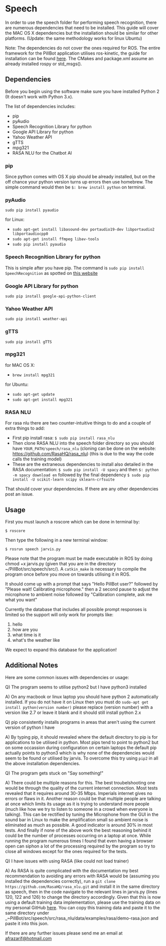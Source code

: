 
# Speech

In order to use the speech folder for performing speech recognition, there are numerous dependencies that need to be installed. This guide will cover the MAC OS X dependencies but the installation should be similar for other platforms. (Update: the same methodology works for linux Ubuntu)

Note: The dependencies do not cover the ones required for ROS. The entire framework for the PillBot application utilises ros-kinetic, the guide for installation can be found [here](http://wiki.ros.org/kinetic/Installation/Ubuntu). The CMakes and package.xml assume an already installed rospy or std\_msgs(). 

## Dependencies

Before you begin using the software make sure you have installed Python 2 (It doesn't work with Python 3.x).

The list of dependencies includes:

- pip
- pyAudio
- Speech Recognition Library for python
- Google API Library for python
- Yahoo Weather API
- gTTS
- mpg321
- RASA NLU for the Chatbot AI

### pip

Since python comes with OS X pip should be already installed, but on the off chance your python version turns up errors then use homebrew. The simple command would then be `$: brew install python` on terminal.

### pyAudio

`sudo pip install pyaudio`

for Linux:

- `sudo apt-get install libasound-dev portaudio19-dev libportaudio2 libportaudiocpp0`
- `sudo apt-get install ffmpeg libav-tools`
- `sudo pip install pyaudio`

### Speech Recognition Library for python

This is simple after you have pip. The command is `sudo pip install SpeechRecognition` as spotted on [this website](https://pythonprogramminglanguage.com/speech-recognition/)

### Google API Library for python

`sudo pip install google-api-python-client`

### Yahoo Weather API

`sudo pip install weather-api`

### gTTS

`sudo pip install gTTS`

### mpg321 

for MAC OS X:

- `brew install mpg321`

for Ubuntu: 

- `sudo apt-get update`
- `sudo apt-get install mpg321`

### RASA NLU

For rasa nlu there are two counter-intuitive things to do and a couple of extra things to add:

- First pip install rasa: `$ sudo pip install rasa_nlu`
- Then clone RASA NLU into the speech folder directory so you should have `YOUR_PATH/speech/rasa_nlu` (cloning can be done on the website: https://github.com/RasaHQ/rasa_nlu) (this is due to the way the code calls the training model) 
- These are the extraneous dependencies to install also detailed in the RASA documentation: `$ sudo pip install -U spacy` and then `$: python -m spacy download en` followed by the final dependency `$ sudo pip install -U scikit-learn scipy sklearn-crfsuite`

That should cover your dependencies. If there are any other dependencies post an issue. 

## Usage

First you must launch a roscore which can be done in terminal by:

`$ roscore `

Then type the following in a new terminal window:

`$ rosrun speech jarvis.py`

Please note that the program must be made executable in ROS by doing chmod +x jarvis.py (given that you are in the directory ~/PillBot/src/speech/src/). A `catkin_make` is necessary to compile the program once before you move on towards utilising it in ROS. 

It should come up with a prompt that says "Hello PillBot user?" followed by "Please wait! Calibrating microphone." then a 2 second pause to adjust the microphone to ambient noise followed by "Calibration complete, ask me what you want" 

Currently the database that includes all possible prompt responses is limited so the support will only work for prompts like:

1. hello
2. how are you
3. what time is it
4. what's the weather like

We expect to expand this database for the application! 

## Additional Notes

Here are some common issues with dependencies or usage:

Q) The program seems to utilise python2 but I have python3 installed

A) On any macbook or linux laptop you should have python 2 automatically installed. If you do not have it on Linux then you must do `sudo-apt get install python(version number)` please replace (version number) with a version like 2.7 or leave it blank and it should still install python 2.x

Q) pip consistently installs programs in areas that aren't using the current version of python I have

A) By typing pip, it should revealed where the default directory to pip is for applications to be utilised in python. Most pips tend to point to python2 but on some occassion during configuration on certain laptops the default pip actually points to python3 which is why none of the dependencies would seem to be found or utilised by jarvis. To overcome this try using `pip2` in all the above installation dependencies. 

Q) The program gets stuck on "Say something!"

A) There could be multiple reasons for this. The best troubelshooting one would be through the quality of the current internet connection. Most tests revealed that it requires around 30-35 Mbps. Imperials internet gives no errors or flaws in it. Another reason could be that multiple people are talking at once which limits its usage as it is trying to understand more people (much like how we try to listen to someone in a crowd when everyone is talking). This can be rectified by tuning the Microphone from the GUI in the sound bar in Linux to make the amplification small so ambient noise is eliminated as much as possible. A good indicator is around 30% in most tests. And finally if none of the above work the best reasoning behind it could be the number of processes occurring on a laptop at once. While running the program numerous times I found that even having a browser open can siphon a lot of the processing required by the program so try to close all windows except for the ones required for the tests.

Q) I have issues with using RASA (like could not load trainer)

A) As RASA is quite complicated with the documentation my best recommendation to avoiding any errors with RASA would be (assuming you installed the dependencies correctly), run a `git clone https://github.com/RasaHQ/rasa_nlu.git` and install it in the same directory as speech, then in the code navigate to the relevant lines in jarvis.py (lines 120, 122 and 126) to change the directory accordingly. Given that this is now using a default training data implementation, please use the training data on my personal GitHub [here](https://github.com/Afrazinator/rasa_nlu/blob/master/data/examples/rasa/demo-rasa.json). You can copy this training data and paste it to the same directory under _~PillBot/src/speech/src/rasa\_nlu/data/examples/rasa/demo-rasa.json and paste it into this json. 

If there are any further issues please send me an email at afrazarif@hotmail.com
